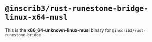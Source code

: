 # `@inscrib3/rust-runestone-bridge-linux-x64-musl`

This is the **x86_64-unknown-linux-musl** binary for `@inscrib3/rust-runestone-bridge`
